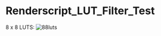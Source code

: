 # Renderscript_LUT_Filter_Test

8 x 8 LUTS:
![88luts](https://github.com/MartinRGB/Renderscript_LUT_Filter_Test/blob/master/compare.jpg?raw=true)
